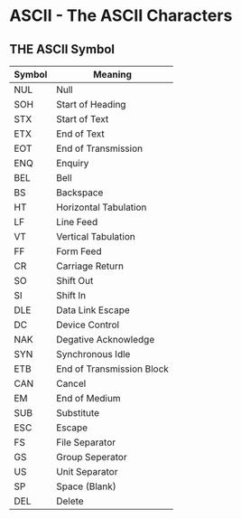 # ASCII - The ASCII Characters

## THE ASCII Symbol
|Symbol|Meaning|
|---|---|
|NUL|Null|
|SOH|Start of Heading|
|STX|Start of Text|
|ETX|End of Text|
|EOT|End of Transmission|
|ENQ|Enquiry|
|BEL|Bell|
|BS|Backspace|
|HT|Horizontal Tabulation|
|LF|Line Feed|
|VT|Vertical Tabulation|
|FF|Form Feed|
|CR|Carriage Return|
|SO|Shift Out|
|SI|Shift In|
|DLE|Data Link Escape|
|DC|Device Control|
|NAK|Degative Acknowledge|
|SYN|Synchronous Idle|
|ETB|End of Transmission Block|
|CAN|Cancel|
|EM|End of Medium|
|SUB|Substitute|
|ESC|Escape|
|FS|File Separator|
|GS|Group Seperator|
|US|Unit Separator|
|SP|Space (Blank)|
|DEL|Delete|
